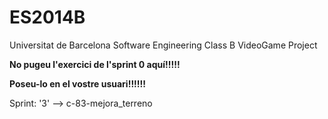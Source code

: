 ﻿ES2014B
=======

Universitat de Barcelona Software Engineering Class B VideoGame Project

**No pugeu l'exercici de l'sprint 0 aquí!!!!!**

**Poseu-lo en el vostre usuari!!!!!!**

Sprint: '3' --> c-83-mejora_terreno
